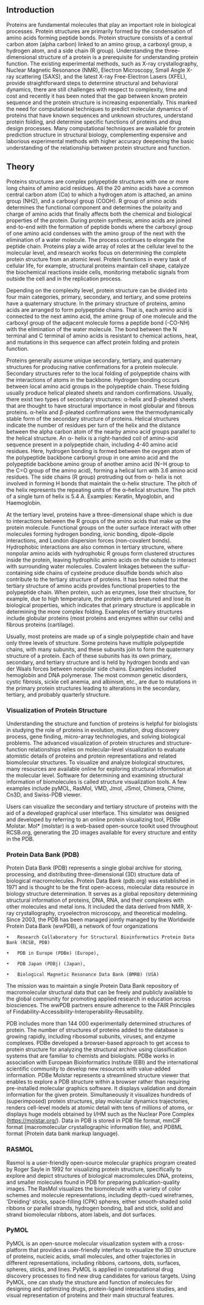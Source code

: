 ## Introduction
Proteins are fundamental molecules that play an important role in biological processes. Protein structures are primarily formed by the condensation of amino acids forming peptide bonds. Protein structure consists of a central carbon atom (alpha carbon) linked to an amino group, a carboxyl group, a hydrogen atom, and a side chain (R group). Understanding the three-dimensional structure of a protein is a prerequisite for understanding protein function. The existing experimental methods, such as X-ray crystallography, Nuclear Magnetic Resonance (NMR), Electron Microscopy, Small Angle X-ray scattering (SAXS), and the latest X-ray Free-Electron Lasers (XFEL), provide straightforward steps to determine structural and behavioral dynamics, there are still challenges with respect to complexity, time and cost and recently it has been noted that the gap between known protein sequence and the protein structure is increasing exponentially. This marked the need for computational techniques to predict molecular dynamics of proteins that have known sequences and unknown structures, understand protein folding, and determine specific functions of proteins and drug design processes. Many computational techniques are available for protein prediction structure in structural biology, complementing expensive and laborious experimental methods with higher accuracy deepening the basic understanding of the relationship between protein structure and function.

## Theory
Proteins structures are complex polypeptide structures with one or more long chains of amino acid residues. All the 20 amino acids have a common central carbon atom (Cα) to which a hydrogen atom is attached, an amino group (NH2), and a carboxyl group (COOH). R group of amino acids determines the functional component and determines the polarity and charge of amino acids that finally affects both the chemical and biological properties of the protein. During protein synthesis, amino acids are joined end-to-end with the formation of peptide bonds where the carboxyl group of one amino acid condenses with the amino group of the next with the elimination of a water molecule. The process continues to elongate the peptide chain. Proteins play a wide array of roles at the cellular level to the molecular level, and research works focus on determining the complete protein structure from an atomic level. Protein functions in every task of cellular life, for example, structural proteins maintain cell shape, catalyze the biochemical reactions inside cells, monitoring metabolic signals from outside the cell and in the replication process. 

Depending on the complexity level, protein structure can be divided into four main categories, primary, secondary, and tertiary, and some proteins have a quaternary structure.  In the primary structure of proteins, amino acids are arranged to form polypeptide chains. That is, each amino acid is connected to the next amino acid, the amine group of one molecule and the carboxyl group of the adjacent molecule forms a peptide bond (-CO-NH) with the elimination of the water molecule. The bond between the N terminal and C terminal of amino acids is resistant to chemical actions, heat, and mutations in this sequence can affect protein folding and protein function. 

Proteins generally assume unique secondary, tertiary, and quaternary structures for producing native confirmations for a protein molecule. Secondary structures refer to the local folding of polypeptide chains with the interactions of atoms in the backbone. Hydrogen bonding occurs between local amino acid groups in the polypeptide chain.  These folding usually produce helical pleated sheets and random confirmations. Usually, there exist two types of secondary structures:  α-helix and β-pleated sheets that are thought to have structural importance in most globular and fibrous proteins. α-helix and β-pleated confirmations were the thermodynamically stable form of the secondary structure of proteins. Helical structures indicate the number of residues per turn of the helix and the distance between the alpha carbon atom of the nearby amino acid groups parallel to the helical structure. An α- helix is a right-handed coil of amino-acid sequence present in a polypeptide chain, including 4-40 amino acid residues. Here, hydrogen bonding is formed between the oxygen atom of the polypeptide backbone carbonyl group in one amino acid and the polypeptide backbone amino group of another amino acid (N−H group to the C=O group of the amino acid), forming a helical turn with 3.6 amino acid residues. The side chains (R group) protruding out from α- helix is not involved in forming H bonds that maintain the α-helix structure. The pitch of the helix represents the repeating units of the α–helical structure. The pitch of a single turn of helix is 5.4 A. Examples: Keratin, Myoglobin, and Haemoglobin.

At the tertiary level, proteins have a three-dimensional shape which is due to interactions between the R groups of the amino acids that make up the protein molecule. Functional groups on the outer surface interact with other molecules forming hydrogen bonding, ionic bonding, dipole-dipole interactions, and London dispersion forces (non-covalent bonds). Hydrophobic interactions are also common in tertiary structure, where nonpolar amino acids with hydrophobic R groups form clustered structures inside the protein, leaving hydrophilic amino acids on the outside to interact with surrounding water molecules. Covalent linkages between the sulfur-containing side chains of cysteine produce disulfide bonds which also contribute to the tertiary structure of proteins. It has been noted that the tertiary structure of amino acids provides functional properties to the polypeptide chain. When protein, such as enzymes, lose their structure, for example,  due to high temperature, the protein gets denatured and lose its biological properties, which indicates that primary structure is applicable in determining the more complex folding. Examples of tertiary structures include globular proteins (most proteins and enzymes within our cells) and fibrous proteins (cartilage). 

Usually, most proteins are made up of a single polypeptide chain and have only three levels of structure. Some proteins have multiple polypeptide chains, with many subunits, and these subunits join to form the quaternary structure of a protein. Each of these subunits has its own primary, secondary, and tertiary structure and is held by hydrogen bonds and van der Waals forces between nonpolar side chains. Examples included hemoglobin and DNA polymerase. The most common genetic disorders, cystic fibrosis, sickle cell anemia, and albinism, etc., are due to mutations in the primary protein structures leading to alterations in the secondary, tertiary, and probably quarterly structure.


### Visualization of Protein Structure
Understanding the structure and function of proteins is helpful for biologists in studying the role of proteins in evolution, mutation, drug discovery process, gene finding, micro-array technologies, and solving biological problems. The advanced visualization of protein structures and structure-function relationships relies on molecular-level visualization to evaluate atomistic details of proteins and protein representations and related biomolecular structures. To visualize and analyze biological structures, many resources are available online for exploring structural information at the molecular level. Software for determining and examining structural information of biomolecules is called structure visualization tools. A few examples include pyMOL, RasMol, VMD, Jmol, JSmol, Chimera, Chime, Cn3D, and Swiss-PDB viewer.

Users can visualize the secondary and tertiary structure of proteins with the aid of a developed graphical user interface. This simulator was designed and developed by referring to an online protein visualizing tool, PDBe Molstar. Mol* (molstar) is a web-based open-source toolkit used throughout RCSB.org, generating the 2D images available for every structure and entity in the PDB. 

### Protein Data Bank (PDB)
Protein Data Bank (PDB) represents a single global archive for storing, processing, and distributing three-dimensional (3D) structure data of biological macromolecules. Protein Data Bank (pdb.org) was established in 1971 and is thought to be the first open-access, molecular data resource in biology structure determination. It serves as a global repository determining structural information of proteins, DNA, RNA, and their complexes with other molecules and metal ions. It included the data derived from NMR, X-ray crystallography, cryoelectron microscopy, and theoretical modeling. Since 2003, the PDB has been managed jointly managed by the Worldwide Protein Data Bank (wwPDB), a network of four organizations

    •	Research Collaboratory for Structural Bioinformatics Protein Data Bank (RCSB, PDB)

    •	PDB in Europe (PDBe) (Europe), 

    •	PDB Japan (PDBj) (Japan), 

    •	Biological Magnetic Resonance Data Bank (BMRB) (USA)
  
The mission was to maintain a single Protein Data Bank repository of macromolecular structural data that can be freely and publicly available to the global community for promoting applied research in education across biosciences.  The wwPDB partners ensure adherence to the FAIR Principles of Findability-Accessibility-Interoperability-Reusability.

PDB includes more than 144 000 experimentally determined structures of protein. The number of structures of proteins added to the database is growing rapidly, including ribosomal subunits, viruses, and enzyme complexes.  PDBe developed a browser-based approach to get access to protein structure for analyzing the structural archive using classification systems that are familiar to chemists and biologists. PDBe works in association with European Bioinformatics Institute (EBI) and the international scientific community to develop new resources with value-added information. PDBe Molstar represents a streamlined structure viewer that enables to explore a PDB structure within a browser rather than requiring pre-installed molecular graphics software. It displays validation and domain information for the given protein. Simultaneously it visualizes hundreds of (superimposed) protein structures, play molecular dynamics trajectories, renders cell-level models at atomic detail with tens of millions of atoms, or displays huge models obtained by I/HM such as the Nuclear Pore Complex (https://molstar.org/). Data in PDB is stored in PDB file format, mmCIF format (macromolecular crystallographic information file), and PDBML format (Protein data bank markup language). 

### RASMOL
Rasmol is a user-friendly open-source molecular graphics program created by Roger Sayle in 1992 for visualizing protein structure, specifically to explore and depict structures of biological macromolecules DNA, proteins, and smaller molecules found in PDB for preparing publication-quality images. The RasMol visualizes the biomolecule with a variety of color schemes and molecule representations, including depth-cued wireframes, 'Dreiding' sticks, space-filling (CPK) spheres, either smooth-shaded solid ribbons or parallel strands, hydrogen bonding, ball and stick, solid and strand biomolecular ribbons, atom labels, and dot surfaces.

### PyMOL
PyMOL is an open-source molecular visualization system with a cross-platform that provides a user-friendly interface to visualize the 3D structure of proteins, nucleic acids, small molecules, and other trajectories in different representations, including ribbons, cartoons, dots, surfaces, spheres, sticks, and lines. PyMOL is applied in computational drug discovery processes to find new drug candidates for various targets. Using PyMOL, one can study the structure and function of molecules for designing and optimizing drugs, protein-ligand interactions studies, and visual representation of proteins and their main structural features. 
